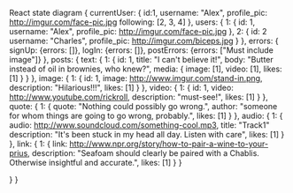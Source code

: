 React state diagram
{
  currentUser: {
    id:1,
    username: "Alex",
    profile_pic: http://imgur.com/face-pic.jpg
    following: [2, 3, 4]
  },
  users: {
    1: {
      id: 1,
      username: "Alex",
      profile_pic: http://imgur.com/face-pic.jpg
    },
    2: {
      id: 2
      username: "Charles",
      profile_pic: http://imgur.com/biceps.jpg
    }
  },
  errors: {
    signUp: {errors: []},
    logIn: {errors: []},
    postErrors: {errors: ["Must include image"]}
  },
  posts: {
    text: {
      1: {
        id: 1,
        title: "I can't believe it!",
        body: "Butter instead of oil in brownies, who knew?",
        media: {
          image: [1],
          video: [1],
          likes: [1]
        }
      }
    },
    image: {
      1: {
        id: 1,
        image: http://www.imgur.com/stand-in.png,
        description: "Hilarious!!!",
        likes: [1]
      }
    },
    video: {
      1: {
        id: 1,
        video: http://www.youtube.com/rickroll,
        description: "must-see!",
        likes: [1]
      }
    },
    quote: {
      1: {
        quote: "Nothing could possibly go wrong.",
        author: "someone for whom things are going to go wrong, probably.",
        likes: [1]
      }
    },
    audio: {
      1: {
        audio: http://www.soundcloud.com/something-cool.mp3,
        title: "Track1"
        description: "It's been stuck in my head all day. Listen with care",
        likes: [1]
      }
    },
    link: {
      1: {
        link: http://www.npr.org/story/how-to-pair-a-wine-to-your-prius,
        description: "Seafoam should clearly be paired with a Chablis. Otherwise insightful and accurate.",
        likes: [1]
      }
    }

  }
}
